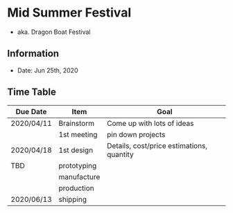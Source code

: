 # Mid Summer Festival
- aka. Dragon Boat Festival

## Information
- Date: Jun 25th, 2020

## Time Table

|Due Date|Item|Goal|
|---|---|---|
|2020/04/11|Brainstorm|Come up with lots of ideas|
||1st meeting|pin down projects|
|2020/04/18|1st design|Details, cost/price estimations, quantity|
|TBD|prototyping||
||manufacture||
||production||
|2020/06/13|shipping||

